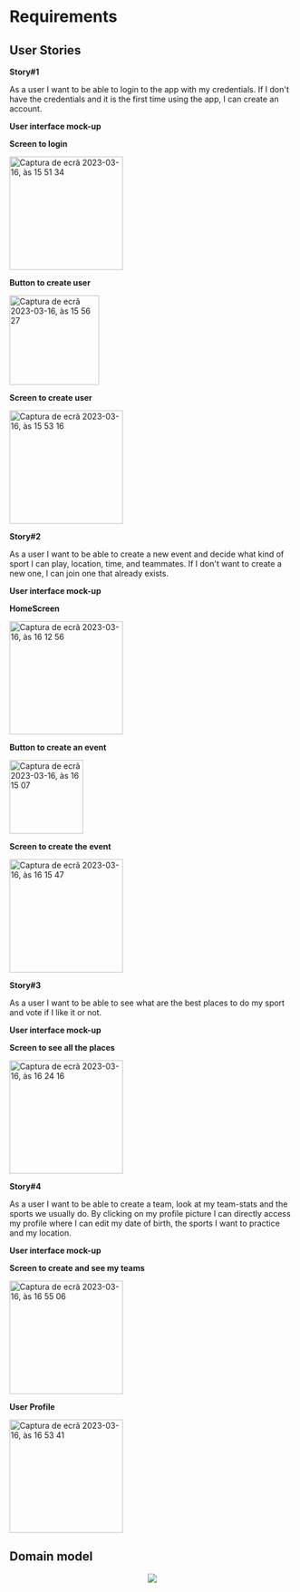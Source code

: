 # Requirements

## User Stories

**Story#1**

As a user I want to be able to login to the app with my credentials. If I don't have the credentials and it is the first time using the app, I can create an account.

**User interface mock-up**


**Screen to login**

<img width="200" alt="Captura de ecrã 2023-03-16, às 15 51 34" src="https://user-images.githubusercontent.com/93987310/225676002-d8d4a6a1-0d2c-4cbf-a697-29ec9f334402.png">


**Button to create user**

<img width="158" alt="Captura de ecrã 2023-03-16, às 15 56 27" src="https://user-images.githubusercontent.com/93987310/225678213-a8015a4a-e5f7-4113-a190-cc429e4be20c.png">


**Screen to create user**

<img width="200" alt="Captura de ecrã 2023-03-16, às 15 53 16" src="https://user-images.githubusercontent.com/93987310/225676825-65438809-1681-4454-a891-455314fd7610.png">


**Story#2**

As a user I want to be able to create a new event and decide what kind of sport I can play, location, time, and teammates. If I don't want to create a new one, I can join one that already exists.

**User interface mock-up**


**HomeScreen**

<img width="200" alt="Captura de ecrã 2023-03-16, às 16 12 56" src="https://user-images.githubusercontent.com/93987310/225683759-e0978c1a-c997-4d73-9790-862a5d98c177.png">


**Button to create an event**

<img width="130" alt="Captura de ecrã 2023-03-16, às 16 15 07" src="https://user-images.githubusercontent.com/93987310/225683980-66ea860e-2ec1-43a4-a7e6-0db2f753210f.png">


**Screen to create the event**

<img width="200" alt="Captura de ecrã 2023-03-16, às 16 15 47" src="https://user-images.githubusercontent.com/93987310/225685375-e238fb11-7052-469e-b8a7-bb89e98e15dc.png">


**Story#3**

As a user I want to be able to see what are the best places to do my sport and vote if I like it or not.

**User interface mock-up**


**Screen to see all the places**

<img width="200" alt="Captura de ecrã 2023-03-16, às 16 24 16" src="https://user-images.githubusercontent.com/93987310/225686528-f759e707-946c-4075-accf-54e4d8511384.png">


**Story#4**

As a user I want to be able to create a team, look at my team-stats and the sports we usually do. By clicking on my profile picture I can directly access my profile where I can edit my date of birth, the sports I want to practice and my location. 

**User interface mock-up**


**Screen to create and see my teams**

<img width="200" alt="Captura de ecrã 2023-03-16, às 16 55 06" src="https://user-images.githubusercontent.com/93987310/225694766-085bc910-ede7-497a-80aa-beb846b08467.png">




**User Profile**

<img width="200" alt="Captura de ecrã 2023-03-16, às 16 53 41" src="https://user-images.githubusercontent.com/93987310/225694480-c893c8db-d43b-47e7-8148-8dbedea862ea.png">





## Domain model


 <p align="center" justify="center">
  <img src="https://github.com/FEUP-LEIC-ES-2022-23/2LEIC03T5/blob/97bbba905bd0aaa1e48f22fefe504c88b13474e4/images/DomainModel.png"/>
</p>

